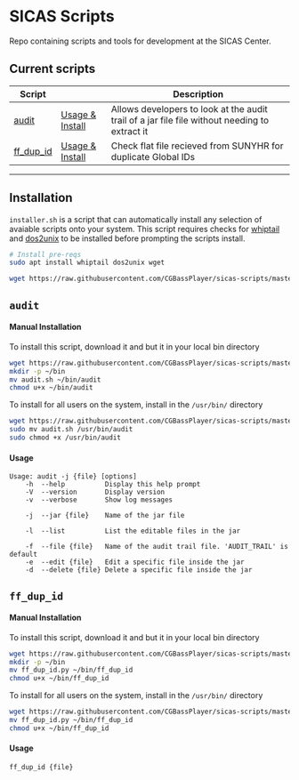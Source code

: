# SICAS Scripts

Repo containing scripts and tools for development at the SICAS Center.

## Current scripts

| Script |  | Description |
| --- | --- | --- |
| [audit](https://github.com/CGBassPlayer/sicas-scripts/blob/master/audit.sh) | [Usage & Install](#audit) | Allows developers to look at the audit trail of a jar file file without needing to extract it |
| [ff_dup_id](https://github.com/CGBassPlayer/sicas-scripts/blob/master/ff_dup_id.py) | [Usage & Install](#ff_dup_id) | Check flat file recieved from SUNYHR for duplicate Global IDs |
---

## Installation

`installer.sh` is a script that can automatically install any selection of avaiable scripts onto your system. This script requires checks for [whiptail](https://linux.die.net/man/1/whiptail) and [dos2unix](https://linux.die.net/man/1/dos2unix) to be installed before prompting the scripts install.

```bash
# Install pre-reqs
sudo apt install whiptail dos2unix wget

wget https://raw.githubusercontent.com/CGBassPlayer/sicas-scripts/master/installer.sh -O - | bash
```

## `audit`

#### Manual Installation

To install this script, download it and but it in your local bin directory

```bash
wget https://raw.githubusercontent.com/CGBassPlayer/sicas-scripts/master/audit.sh
mkdir -p ~/bin
mv audit.sh ~/bin/audit
chmod u+x ~/bin/audit
```

To install for all users on the system, install in the `/usr/bin/` directory

```bash
wget https://raw.githubusercontent.com/CGBassPlayer/sicas-scripts/master/audit.sh
sudo mv audit.sh /usr/bin/audit
sudo chmod +x /usr/bin/audit
```

#### Usage

```
Usage: audit -j {file} [options]
    -h  --help          Display this help prompt
    -V  --version       Display version
    -v  --verbose       Show log messages

    -j  --jar {file}    Name of the jar file

    -l  --list          List the editable files in the jar

    -f  --file {file}   Name of the audit trail file. 'AUDIT_TRAIL' is default
    -e  --edit {file}   Edit a specific file inside the jar
    -d  --delete {file} Delete a specific file inside the jar
```

## `ff_dup_id`

#### Manual Installation

To install this script, download it and but it in your local bin directory

```bash
wget https://raw.githubusercontent.com/CGBassPlayer/sicas-scripts/master/ff_dup_id.py
mkdir -p ~/bin
mv ff_dup_id.py ~/bin/ff_dup_id
chmod u+x ~/bin/ff_dup_id
```

To install for all users on the system, install in the `/usr/bin/` directory

```bash
wget https://raw.githubusercontent.com/CGBassPlayer/sicas-scripts/master/ff_dup_id.py
mv ff_dup_id.py ~/bin/ff_dup_id
chmod u+x ~/bin/ff_dup_id
```

#### Usage

```
ff_dup_id {file}
```
